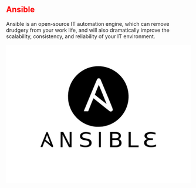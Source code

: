 ## <font color ='red'>Ansible</font>
Ansible is an open-source IT automation engine, which can remove drudgery from your work life, and will also dramatically improve the scalability, consistency, and reliability of your IT environment.

<span style="display:block;text-align:center">![Ansible](https://github.com/hv-support/customer-training/blob/master/dst/ansible/assets/ansible.jpg)</span>
